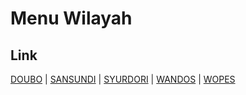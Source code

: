 # Menu Wilayah

## Link

[DOUBO](https://github.com/gigit-pemilu/pemilu-2024-91-papua/tree/main/pilpres/hitung-suara/sub/91-papua/sub/06-biak-numfor/sub/21-bondifuar/sub/2003-doubo)
 | 
[SANSUNDI](https://github.com/gigit-pemilu/pemilu-2024-91-papua/tree/main/pilpres/hitung-suara/sub/91-papua/sub/06-biak-numfor/sub/21-bondifuar/sub/2005-sansundi)
 | 
[SYURDORI](https://github.com/gigit-pemilu/pemilu-2024-91-papua/tree/main/pilpres/hitung-suara/sub/91-papua/sub/06-biak-numfor/sub/21-bondifuar/sub/2004-syurdori)
 | 
[WANDOS](https://github.com/gigit-pemilu/pemilu-2024-91-papua/tree/main/pilpres/hitung-suara/sub/91-papua/sub/06-biak-numfor/sub/21-bondifuar/sub/2002-wandos)
 | 
[WOPES](https://github.com/gigit-pemilu/pemilu-2024-91-papua/tree/main/pilpres/hitung-suara/sub/91-papua/sub/06-biak-numfor/sub/21-bondifuar/sub/2001-wopes)

